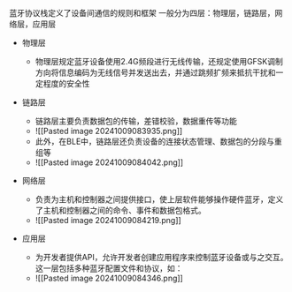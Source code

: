 蓝牙协议栈定义了设备间通信的规则和框架
一般分为四层：物理层，链路层，网络层，应用层


- 物理层
	- 物理层规定蓝牙设备使用2.4G频段进行无线传输，还规定使用GFSK调制方向将信息编码为无线信号并发送出去，并通过跳频扩频来抵抗干扰和一定程度的安全性

- 链路层
	- 链路层主要负责数据包的传输，差错校验，数据重传等功能
	- ![[Pasted image 20241009083935.png]]
	- 此外，在BLE中，链路层还负责设备的连接状态管理、数据包的分段与重组等
	- ![[Pasted image 20241009084042.png]]

- 网络层
	- 负责为主机和控制器之间提供接口，使上层软件能够操作硬件蓝牙，定义了主机和控制器之间的命令、事件和数据包格式。
	- ![[Pasted image 20241009084219.png]]

- 应用层
	- 为开发者提供API，允许开发者创建应用程序来控制蓝牙设备或与之交互。这一层包括多种蓝牙配置文件和协议，如：
	- ![[Pasted image 20241009084346.png]]